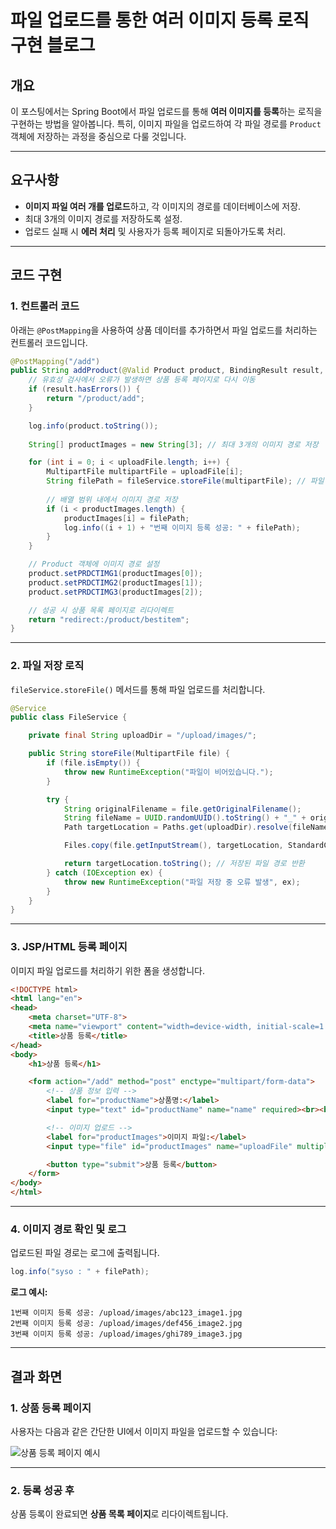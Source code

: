 # 파일 업로드를 통한 여러 이미지 등록 로직 구현 블로그

## 개요
이 포스팅에서는 Spring Boot에서 파일 업로드를 통해 **여러 이미지를 등록**하는 로직을 구현하는 방법을 알아봅니다. 특히, 이미지 파일을 업로드하여 각 파일 경로를 `Product` 객체에 저장하는 과정을 중심으로 다룰 것입니다.

---

## 요구사항
- **이미지 파일 여러 개를 업로드**하고, 각 이미지의 경로를 데이터베이스에 저장.
- 최대 3개의 이미지 경로를 저장하도록 설정.
- 업로드 실패 시 **에러 처리** 및 사용자가 등록 페이지로 되돌아가도록 처리.

---

## 코드 구현

### 1. **컨트롤러 코드**
아래는 `@PostMapping`을 사용하여 상품 데이터를 추가하면서 파일 업로드를 처리하는 컨트롤러 코드입니다.

```java
@PostMapping("/add")
public String addProduct(@Valid Product product, BindingResult result, Model model, MultipartFile[] uploadFile) {
    // 유효성 검사에서 오류가 발생하면 상품 등록 페이지로 다시 이동
    if (result.hasErrors()) {
        return "/product/add";
    }

    log.info(product.toString());
    
    String[] productImages = new String[3]; // 최대 3개의 이미지 경로 저장

    for (int i = 0; i < uploadFile.length; i++) {
        MultipartFile multipartFile = uploadFile[i];
        String filePath = fileService.storeFile(multipartFile); // 파일 저장 로직 호출
        
        // 배열 범위 내에서 이미지 경로 저장
        if (i < productImages.length) {
            productImages[i] = filePath;
            log.info((i + 1) + "번째 이미지 등록 성공: " + filePath);
        }
    }

    // Product 객체에 이미지 경로 설정
    product.setPRDCTIMG1(productImages[0]);
    product.setPRDCTIMG2(productImages[1]);
    product.setPRDCTIMG3(productImages[2]);

    // 성공 시 상품 목록 페이지로 리다이렉트
    return "redirect:/product/bestitem";
}
```

---

### 2. **파일 저장 로직**
`fileService.storeFile()` 메서드를 통해 파일 업로드를 처리합니다.

```java
@Service
public class FileService {

    private final String uploadDir = "/upload/images/";

    public String storeFile(MultipartFile file) {
        if (file.isEmpty()) {
            throw new RuntimeException("파일이 비어있습니다.");
        }

        try {
            String originalFilename = file.getOriginalFilename();
            String fileName = UUID.randomUUID().toString() + "_" + originalFilename;
            Path targetLocation = Paths.get(uploadDir).resolve(fileName);

            Files.copy(file.getInputStream(), targetLocation, StandardCopyOption.REPLACE_EXISTING);

            return targetLocation.toString(); // 저장된 파일 경로 반환
        } catch (IOException ex) {
            throw new RuntimeException("파일 저장 중 오류 발생", ex);
        }
    }
}
```

---

### 3. **JSP/HTML 등록 페이지**
이미지 파일 업로드를 처리하기 위한 폼을 생성합니다.

```html
<!DOCTYPE html>
<html lang="en">
<head>
    <meta charset="UTF-8">
    <meta name="viewport" content="width=device-width, initial-scale=1.0">
    <title>상품 등록</title>
</head>
<body>
    <h1>상품 등록</h1>

    <form action="/add" method="post" enctype="multipart/form-data">
        <!-- 상품 정보 입력 -->
        <label for="productName">상품명:</label>
        <input type="text" id="productName" name="name" required><br><br>

        <!-- 이미지 업로드 -->
        <label for="productImages">이미지 파일:</label>
        <input type="file" id="productImages" name="uploadFile" multiple accept="image/*"><br><br>

        <button type="submit">상품 등록</button>
    </form>
</body>
</html>
```

---

### 4. **이미지 경로 확인 및 로그**
업로드된 파일 경로는 로그에 출력됩니다.

```java
log.info("syso : " + filePath);
```

**로그 예시:**
```
1번째 이미지 등록 성공: /upload/images/abc123_image1.jpg
2번째 이미지 등록 성공: /upload/images/def456_image2.jpg
3번째 이미지 등록 성공: /upload/images/ghi789_image3.jpg
```

---

## 결과 화면

### 1. 상품 등록 페이지
사용자는 다음과 같은 간단한 UI에서 이미지 파일을 업로드할 수 있습니다:

![상품 등록 페이지 예시](https://via.placeholder.com/800x400?text=%EC%83%81%ED%92%88+%EB%93%B1%EB%A1%9D+%ED%8E%98%EC%9D%B4%EC%A7%80)

---

### 2. 등록 성공 후
상품 등록이 완료되면 **상품 목록 페이지**로 리다이렉트됩니다.

